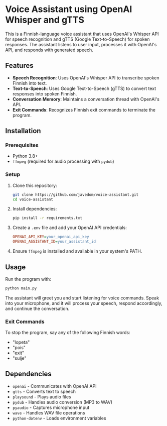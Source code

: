 # Voice Assistant using OpenAI Whisper and gTTS

This is a Finnish-language voice assistant that uses OpenAI's Whisper API for speech recognition and gTTS (Google Text-to-Speech) for spoken responses. The assistant listens to user input, processes it with OpenAI's API, and responds with generated speech.

## Features
- **Speech Recognition**: Uses OpenAI's Whisper API to transcribe spoken Finnish into text.
- **Text-to-Speech**: Uses Google Text-to-Speech (gTTS) to convert text responses into spoken Finnish.
- **Conversation Memory**: Maintains a conversation thread with OpenAI's API.
- **Exit Commands**: Recognizes Finnish exit commands to terminate the program.

## Installation

### Prerequisites
- Python 3.8+
- `ffmpeg` (required for audio processing with `pydub`)

### Setup
1. Clone this repository:
   ```sh
   git clone https://github.com/javedom/voice-assistant.git
   cd voice-assistant
   ```
2. Install dependencies:
   ```sh
   pip install -r requirements.txt
   ```
3. Create a `.env` file and add your OpenAI API credentials:
   ```ini
   OPENAI_API_KEY=your_openai_api_key
   OPENAI_ASSISTANT_ID=your_assistant_id
   ```
4. Ensure `ffmpeg` is installed and available in your system's PATH.

## Usage
Run the program with:
```sh
python main.py
```

The assistant will greet you and start listening for voice commands. Speak into your microphone, and it will process your speech, respond accordingly, and continue the conversation.

### Exit Commands
To stop the program, say any of the following Finnish words:
- "lopeta"
- "pois"
- "exit"
- "sulje"

## Dependencies
- `openai` - Communicates with OpenAI API
- `gtts` - Converts text to speech
- `playsound` - Plays audio files
- `pydub` - Handles audio conversion (MP3 to WAV)
- `pyaudio` - Captures microphone input
- `wave` - Handles WAV file operations
- `python-dotenv` - Loads environment variables


